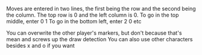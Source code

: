 Moves are entered in two lines, the first being the row and the second being the column. The top row is 0 and the left column is 0.
To go in the top middle, enter 0 1
To go in the bottom left, enter 2 0
etc

You can overwrite the other player's markers, but don't because that's mean and screws up the draw detection
You can also use other characters besides x and o if you want
